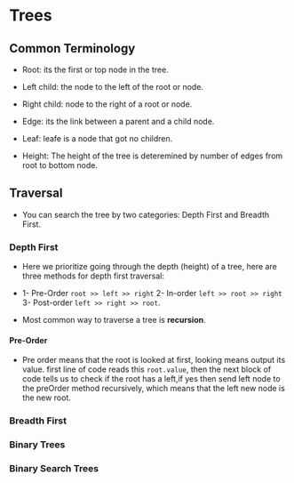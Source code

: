 # Trees

## Common Terminology

* Root: its the first or top node in the tree.

* Left child: the node to the left of the root or node.

* Right child: node to the right of a root or node.

* Edge: its the link between a parent and a child node.

* Leaf: leafe is a node that got no children.

* Height: The height of the tree is deteremined by number of edges from root to bottom node.

## Traversal

* You can search the tree by two categories: Depth First and Breadth First.

### Depth First

* Here we prioritize going through the depth (height) of a tree, here are three methods for depth first traversal:

* 1- Pre-Order `root >> left >> right` 2- In-order `left >> root >> right` 3- Post-order `left >> right >> root`.

* Most common way to traverse a tree is **recursion**.

#### Pre-Order

* Pre order means that the root is looked at first, looking means output its value.
first line of code reads this `root.value`,  then the next block of code tells us to check if the root has a left,if yes then send left node to the preOrder method recursively, which means that the left new node is the new root.




### Breadth First




### Binary Trees

### Binary Search Trees